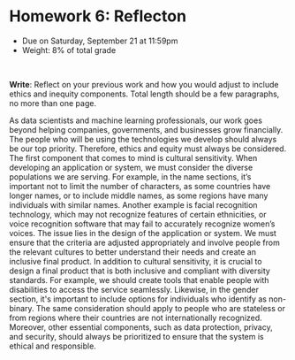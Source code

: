 # Homework 6: Reflecton

- Due on Saturday, September 21 at 11:59pm
- Weight: 8% of total grade

<br>

**Write**: Reflect on your previous work and how you would adjust to include ethics and inequity components. Total length should be a few paragraphs, no more than one page.

As data scientists and machine learning professionals, our work goes beyond helping companies, governments, and businesses grow financially. The people who will be using the technologies we develop should always be our top priority. Therefore, ethics and equity must always be considered.
The first component that comes to mind is cultural sensitivity. When developing an application or system, we must consider the diverse populations we are serving. For example, in the name sections, it’s important not to limit the number of characters, as some countries have longer names, or to include middle names, as some regions have many individuals with similar names. Another example is facial recognition technology, which may not recognize features of certain ethnicities, or voice recognition software that may fail to accurately recognize women’s voices.
The issue lies in the design of the application or system. We must ensure that the criteria are adjusted appropriately and involve people from the relevant cultures to better understand their needs and create an inclusive final product.
In addition to cultural sensitivity, it is crucial to design a final product that is both inclusive and compliant with diversity standards. For example, we should create tools that enable people with disabilities to access the service seamlessly. Likewise, in the gender section, it's important to include options for individuals who identify as non-binary. The same consideration should apply to people who are stateless or from regions where their countries are not internationally recognized.
Moreover, other essential components, such as data protection, privacy, and security, should always be prioritized to ensure that the system is ethical and responsible.
